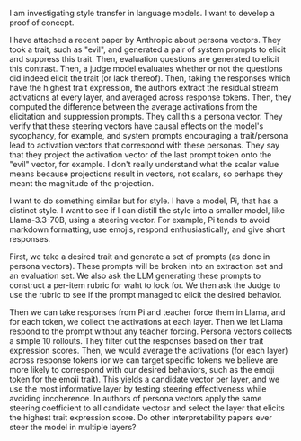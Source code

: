 I am investigating style transfer in language models. I want to develop a proof of concept. 

I have attached a recent paper by Anthropic about persona vectors. They took a trait, such as "evil", and generated a pair of system prompts to elicit and suppress this trait. Then, evaluation questions are generated to elicit this contrast. Then, a judge model evaluates whether or not the questions did indeed elicit the trait (or lack thereof). Then, taking the responses which have the highest trait expression, the authors extract the residual stream activations at every layer, and averaged across response tokens. Then, they computed the difference between the average activations from the elicitation and suppression prompts. They call this a persona vector. They verify that these steering vectors have causal effects on the model's sycophancy, for example, and system prompts encouraging a trait/persona lead to activation vectors that correspond with these personas. They say that they project the activation vector of the last prompt token onto the "evil" vector, for example. I don't really understand what the scalar value means because projections result in vectors, not scalars, so perhaps they meant the magnitude of the projection. 

I want to do something similar but for style. I have a model, Pi, that has a distinct style. I want to see if I can distill the style into a smaller model, like Llama-3.3-70B, using a steering vector. For example, Pi tends to avoid markdown formatting, use emojis, respond enthusiastically, and give short responses. 

First, we take a desired trait and generate a set of prompts (as done in persona vectors). These prompts will be broken into an extraction set and an evaluation set. We also ask the LLM generating these prompts to construct a per-item rubric for waht to look for. We then ask the Judge to use the rubric to see if the prompt managed to elicit the desired behavior.

Then we can take responses from Pi and teacher force them in Llama, and for each token, we collect the activations at each layer. Then we let Llama respond to the prompt without any teacher forcing. Persona vectors collects a simple 10 rollouts. They filter out the responses based on their trait expression scores. Then, we would average the activations (for each layer) across response tokens (or we can target specific tokens we believe are more likely to correspond with our desired behaviors, such as the emoji token for the emoji trait). This yields a candidate vector per layer, and we use the most informative layer by testing steering effectiveness while avoiding incoherence. In authors of persona vectors apply the same steering coefficient to all candidate vectosr and select the layer that elicits the highest trait expression score. Do other interpretability papers ever steer the model in multiple layers?